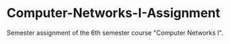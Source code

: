 # Computer-Networks-I-Assignment
Semester assignment of the 6th semester course "Computer Networks I".
